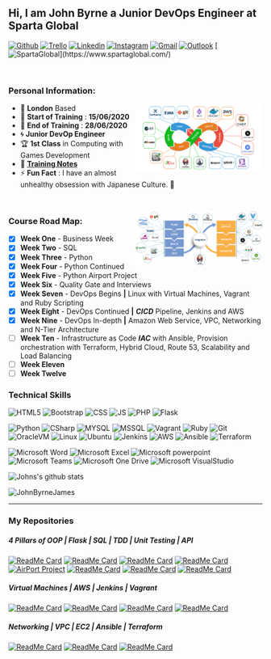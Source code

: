 <!-- Your title -->
## Hi, I am John Byrne a Junior DevOps Engineer at Sparta Global

<!-- Social Media / Contacts Badges -->

[![Github](https://img.shields.io/badge/-Github-000?style=flat&logo=Github&logoColor=white)](https://github.com/JohnByrneJames)
[![Trello](https://img.shields.io/badge/-Trello-026aa7?style=flat&logo=Trello&logoColor=white)](https://trello.com/b/eZdQiVQU/engineering-67)
[![Linkedin](https://img.shields.io/badge/-LinkedIn-blue?style=flat&logo=Linkedin&logoColor=white)](https://www.linkedin.com/in/john-byrne-b74214174/)
[![Instagram](https://img.shields.io/badge/-Instagram-E4405F?style=flat&labelColor=E4405F&logo=instagram&logoColor=white)](https://www.instagram.com/neardem/)
[![Gmail](https://img.shields.io/badge/-Gmail-c14438?style=flat&logo=Gmail&logoColor=white)](mailto:neardem1@gmail.com)
[![Outlook](https://img.shields.io/badge/-Outlook-0078D4?style=flat&logo=Microsoft-Outlook&logoColor=white)](mailto:jbyrne@spartaglobal.com)
[![SpartaGlobal](https://img.shields.io/badge/-SpartaGlobal-e33661?)](https://www.spartaglobal.com/)

&nbsp;

### **Personal Information:**

<!-- Any image aligned to the right. Beware the width -->
<img width="50%" align="right" alt="Github" src="Images/DevOps_tools.png" />

- :round_pushpin: **London** Based
- :date: **Start of Training** : **15/06/2020**
- :calendar: **End of Training** : **28/06/2020**
- :cyclone: **Junior DevOp Engineer**
- :trophy: **1st Class** in Computing with Games Development
- :notebook: [**Training Notes**](/Notes)
- :zap: **Fun Fact** : I have an almost unhealthy obsession with Japanese Culture. :japanese_castle:

<!-- Technical skills Here -->

&nbsp;

<!-- Any image aligned to the right. Beware the width -->
<img width="50%" align="right" alt="Github" src="Images/CICD_DevOps_Journey.png" />

### **Course Road Map:**
- [x] **Week One** - Business Week
- [x] **Week Two** - SQL
- [x] **Week Three** - Python
- [x] **Week Four** - Python Continued
- [x] **Week Five** - Python Airport Project
- [x] **Week Six** - Quality Gate and Interviews
- [x] **Week Seven** - DevOps Begins **|** Linux with Virtual Machines, Vagrant and Ruby Scripting
- [x] **Week Eight** - DevOps Continued **|** _**CICD**_ Pipeline, Jenkins and AWS
- [x] **Week Nine** - DevOps In-depth **|** Amazon Web Service, VPC, Networking and N-Tier Architecture
- [ ] **Week Ten** - Infrastructure as Code _**IAC**_ with Ansible, Provision orchestration with Terraform, Hybrid Cloud, Route 53, Scalability and Load Balancing
- [ ] **Week Eleven**
- [ ] **Week Twelve**

### **Technical Skills**

![HTML5](https://img.shields.io/badge/-HTML5-E34F26?style=flat&logo=html5&logoColor=white)
![Bootstrap](https://img.shields.io/badge/-Bootstrap-563D7C?style=flat&logo=bootstrap&logoColor=white)
![CSS](https://img.shields.io/badge/-CSS3-1572B6?style=flat&logo=css3&logoColor=white)
![JS](https://img.shields.io/badge/-JavaScript-black?style=flat&logo=javascript&logoColor=eed718)
![PHP](https://img.shields.io/badge/-PHP-5466b8?style=flat&logo=php&logoColor=white)
![Flask](https://img.shields.io/badge/-Flask-0d7963?style=flat&logo=flask&logoColor=white)

![Python](https://img.shields.io/badge/-Python-3776AB?style=flat&logo=python&logoColor=yellow)
![CSharp](https://img.shields.io/badge/-CSharp-1572B6?style=flat&logo=c%20sharp&logoColor=white)
![MYSQL](https://img.shields.io/badge/-MySQL-4479A1?style=flat&logo=MySQL&logoColor=white)
![MSSQL](https://img.shields.io/badge/-MicrosoftSQLServer-CC2927?style=flat&logo=Microsoft%20SQL%20Server&logoColor=white)
![Vagrant](https://img.shields.io/badge/-Vagrant-1563FF?style=flat&logo=Vagrant&logoColor=white)
![Ruby](https://img.shields.io/badge/-Ruby-CC342D?style=flat&logo=Ruby&logoColor=white)
![Git](https://img.shields.io/badge/-Git-F05032?style=flat&logo=Git&logoColor=white)
![OracleVM](https://img.shields.io/badge/-OracleVM-F80000?style=flat&logo=Oracle&logoColor=white)
![Linux](https://img.shields.io/badge/-Linux-FCC624?style=flat&logo=Linux&logoColor=black)
![Ubuntu](https://img.shields.io/badge/-Ubuntu-E95420?style=flat&logo=Ubuntu&logoColor=white)
![Jenkins](https://img.shields.io/badge/-Jenkins-D24939?style=flat&logo=Jenkins&logoColor=white)
![AWS](https://img.shields.io/badge/-Amazon%20AWS-232F3E?style=flat&logo=Amazon%20AWS&logoColor=white)
![Ansible](https://img.shields.io/badge/-Ansible-EE0000?style=flat&logo=Ansible&logoColor=white)
![Terraform](https://img.shields.io/badge/-Terraform-623Ce4?style=flat&logo=Terraform&logoColor=white)


![Microsoft Word](https://img.shields.io/badge/-Microsoft%20Word-164ead?style=flat&logo=microsoft%20word)
![Microsoft Excel](https://img.shields.io/badge/-Microsoft%20Excel-026f39?style=flat&logo=microsoft%20excel)
![Microsoft powerpoint](https://img.shields.io/badge/-Microsoft%20PowerPoint-b9361a?style=flat&logo=microsoft%20powerpoint)
![Microsoft Teams](https://img.shields.io/badge/-Microsoft%20Teams-6264A7?style=flat&logo=Microsoft%20Teams&logoColor=white)
![Microsoft One Drive](https://img.shields.io/badge/-Microsoft%20OneDrive-0078D4?style=flat&logo=Microsoft%20OneDrive&logoColor=white)
![Microsoft VisualStudio](https://img.shields.io/badge/-Visual%20Studio-5C2D91?style=flat&logo=Visual%20Studio&logoColor=white)

![Johns's github stats](https://github-readme-stats.vercel.app/api?username=JohnByrneJames&show_icons=true&hide_border=true)


<img src="https://komarev.com/ghpvc/?username=JohnByrneJames" alt="JohnByrneJames" />

___

### **My Repositories**

##### **4 Pillars of OOP | Flask | SQL | TDD | Unit Testing | API** 

[![ReadMe Card](https://github-readme-stats.vercel.app/api/pin/?username=JohnByrneJames&repo=oop_abstraction)](https://github.com/JohnByrneJames/oop_abstraction)
[![ReadMe Card](https://github-readme-stats.vercel.app/api/pin/?username=JohnByrneJames&repo=oop_inheritance)](https://github.com/JohnByrneJames/oop_inheritance)
[![ReadMe Card](https://github-readme-stats.vercel.app/api/pin/?username=JohnByrneJames&repo=oop_encapsulation)](https://github.com/JohnByrneJames/oop_encapsulation)
[![ReadMe Card](https://github-readme-stats.vercel.app/api/pin/?username=JohnByrneJames&repo=oop_polymorphism)](https://github.com/JohnByrneJames/oop_polymorphism)
[![AirPort Project](https://github-readme-stats.vercel.app/api/pin/?username=JohnByrneJames&repo=Airport_Project)](https://github.com/JohnByrneJames/Airport_Project)
[![ReadMe Card](https://github-readme-stats.vercel.app/api/pin/?username=JohnByrneJames&repo=MVC_Flask)](https://github.com/JohnByrneJames/MVC_Flask)
[![ReadMe Card](https://github-readme-stats.vercel.app/api/pin/?username=JohnByrneJames&repo=python_tdd_pytest)](https://github.com/JohnByrneJames/python_tdd_pytest)
[![ReadMe Card](https://github-readme-stats.vercel.app/api/pin/?username=JohnByrneJames&repo=oop_calculator)](https://github.com/JohnByrneJames/oop_calculator)

##### **Virtual Machines | AWS | Jenkins | Vagrant**

[![ReadMe Card](https://github-readme-stats.vercel.app/api/pin/?username=JohnByrneJames&repo=VM_Proxy_Machine)](https://github.com/JohnByrneJames/VM_Proxy_Machine)
[![ReadMe Card](https://github-readme-stats.vercel.app/api/pin/?username=JohnByrneJames&repo=WebApp-CI)](https://github.com/JohnByrneJames/WebApp-CI)
[![ReadMe Card](https://github-readme-stats.vercel.app/api/pin/?username=JohnByrneJames&repo=AWS_WebApp)](https://github.com/JohnByrneJames/AWS_WebApp)
[![ReadMe Card](https://github-readme-stats.vercel.app/api/pin/?username=JohnByrneJames&repo=NodeAppPipeline)](https://github.com/JohnByrneJames/NodeAppPipeline)

##### **Networking | VPC | EC2 | Ansible | Terraform**

[![ReadMe Card](https://github-readme-stats.vercel.app/api/pin/?username=JohnByrneJames&repo=Network_VPC_setup)](https://github.com/JohnByrneJames/Network_VPC_setup)
[![ReadMe Card](https://github-readme-stats.vercel.app/api/pin/?username=JohnByrneJames&repo=Ansible)](https://github.com/JohnByrneJames/Ansible)
[![ReadMe Card](https://github-readme-stats.vercel.app/api/pin/?username=JohnByrneJames&repo=Terraform)](https://github.com/JohnByrneJames/Terraform)

